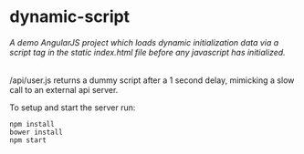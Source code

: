 # dynamic-script
###### A demo AngularJS project which loads dynamic initialization data via a script tag in the static index.html file before any javascript has initialized.

/api/user.js returns a dummy script after a 1 second delay, mimicking a slow call to an external api server.

To setup and start the server run:

    npm install
    bower install
    npm start
